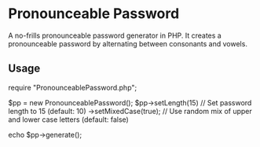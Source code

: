 # Pronounceable Password

A no-frills pronounceable password generator in PHP. It creates a pronounceable password by alternating between consonants and vowels.

## Usage

require "PronounceablePassword.php";

$pp = new PronounceablePassword();
$pp->setLength(15)        // Set password length to 15 (default: 10)
   ->setMixedCase(true);  // Use random mix of upper and lower case letters (default: false)

echo $pp->generate();
